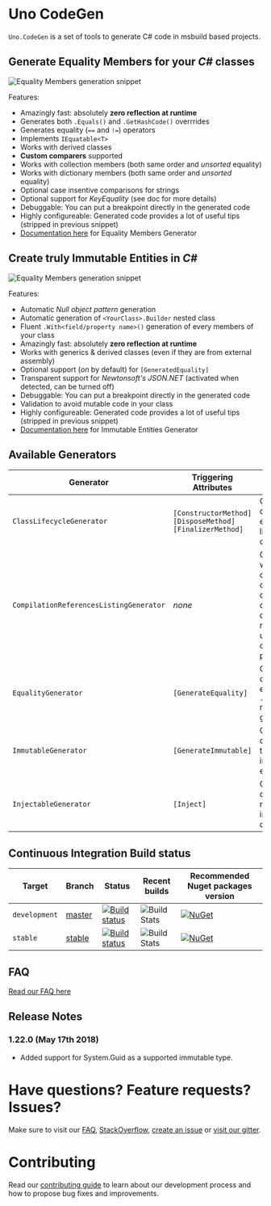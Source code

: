 # Uno CodeGen

`Uno.CodeGen` is a set of tools to generate C# code in msbuild based projects.

## Generate **Equality Members** for your _C#_ classes

![Equality Members generation snippet](doc/assets/equality-snippet.png)

Features:

* Amazingly fast: absolutely **zero reflection at runtime**
* Generates both `.Equals()` and `.GetHashCode()` overrrides
* Generates equality (`==` and `!=`) operators
* Implements `IEquatable<T>`
* Works with derived classes
* **Custom comparers** supported
* Works with collection members (both same order and _unsorted_ equality)
* Works with dictionary members (both same order and _unsorted_ equality)
* Optional case insentive comparisons for strings
* Optional support for _KeyEquality_ (see doc for more details)
* Debuggable: You can put a breakpoint directly in the generated code
* Highly configureable: Generated code provides a lot of useful tips (stripped in previous snippet)
* [Documentation here](doc/Equality%20Generation.md) for Equality Members Generator

## Create **truly Immutable Entities** in _C#_

![Equality Members generation snippet](doc/assets/immutability-snippet.png)

Features:

* Automatic _Null object pattern_ generation
* Automatic generation of `<YourClass>.Builder` nested class
* Fluent `.With<field/property name>()` generation of every members of your class
* Amazingly fast: absolutely **zero reflection at runtime**
* Works with generics & derived classes (even if they are from external assembly)
* Optional support (_on_ by default) for `[GeneratedEquality]`
* Transparent support for _Newtonsoft's JSON.NET_ (activated when detected, can be turned off)
* Debuggable: You can put a breakpoint directly in the generated code
* Validation to avoid mutable code in your class
* Highly configureable: Generated code provides a lot of useful tips (stripped in previous snippet)
* [Documentation here](doc/Immutable%20Generation.md) for Immutable Entities Generator

## Available Generators

| Generator | Triggering Attributes | Usage |    |
| --------- | -------------------- | ----- | -- |
| `ClassLifecycleGenerator` | `[ConstructorMethod]` `[DisposeMethod]` `[FinalizerMethod]` | Generate code to extend the lifecyle of a class. | [Documentation](doc/Class%20Lifecycle%20Generation.md) |
| `CompilationReferencesListingGenerator` | _none_ | Generate a file without _useful_ code, containing only comments detailing references used to compile the project. | [Documentation](doc/Compilation%20References.md) |
| `EqualityGenerator` | `[GenerateEquality]` | Generate code for efficient `.Equals()` members generation. | [Documentation](doc/Equality%20Generation.md) |
| `ImmutableGenerator` | `[GenerateImmutable]` | Generate code to build truly immutable entities. | [Documentation](doc/Immutable%20Generation.md) |
| `InjectableGenerator` | `[Inject]` | Generate code to resolve and inject dependencies. | [Documentation](doc/Injectable%20Generation.md) |

## Continuous Integration Build status

| Target | Branch | Status | Recent builds | Recommended Nuget packages version |
| ------ | ------ | ------ | ------ | ------ |
| `development` | [master](https://github.com/nventive/Uno.CodeGen/tree/master) | [![Build status](https://ci.appveyor.com/api/projects/status/bh83u4i2lp0hrg8r/branch/master?svg=true)](https://ci.appveyor.com/project/nventivedevops/uno-codegen/branch/master) | ![Build Stats](https://buildstats.info/appveyor/chart/nventivedevops/uno-codegen?branch=master&includeBuildsFromPullRequest=false) | [![NuGet](https://buildstats.info/nuget/Uno.CodeGen?includePreReleases=true)](https://www.nuget.org/packages/Uno.CodeGen/) |
| `stable` | [stable](https://github.com/nventive/Uno.CodeGen/tree/stable) | [![Build status](https://ci.appveyor.com/api/projects/status/bh83u4i2lp0hrg8r/branch/stable?svg=true)](https://ci.appveyor.com/project/nventivedevops/uno-codegen/branch/stable) | ![Build Stats](https://buildstats.info/appveyor/chart/nventivedevops/uno-codegen?branch=stable&includeBuildsFromPullRequest=false) | [![NuGet](https://buildstats.info/nuget/Uno.CodeGen?includePreReleases=false)](https://www.nuget.org/packages/Uno.CodeGen/) |


## FAQ
[Read our FAQ here](doc/faq.md)

## Release Notes

### 1.22.0 (May 17th 2018)

- Added support for System.Guid as a supported immutable type.

# Have questions? Feature requests? Issues?

Make sure to visit our [FAQ](doc/faq.md), [StackOverflow](https://stackoverflow.com/questions/tagged/uno-platform), [create an issue](https://github.com/nventive/Uno.CodeGen/issues) or [visit our gitter](https://gitter.im/uno-platform/Lobby).

# Contributing

Read our [contributing guide](CONTRIBUTING.md) to learn about our development process and how to propose bug fixes and improvements.
